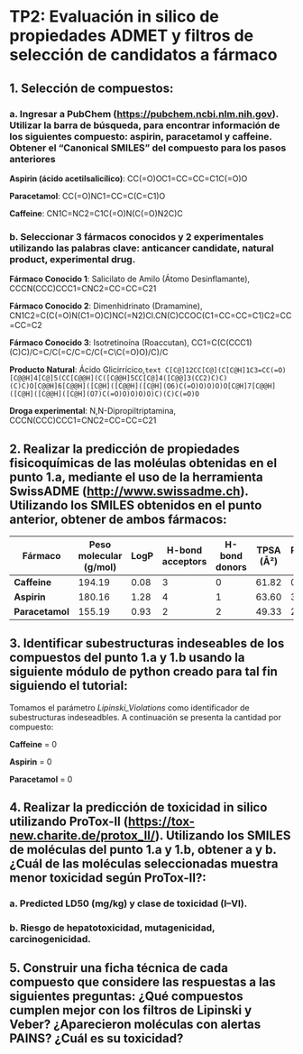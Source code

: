 # TP2: Evaluación in silico de propiedades ADMET y filtros de selección de candidatos a fármaco

## 1. Selección de compuestos:

### a. Ingresar a PubChem (https://pubchem.ncbi.nlm.nih.gov). Utilizar la barra de búsqueda, para encontrar información de los siguientes compuesto: aspirin, paracetamol y caffeine. Obtener el “Canonical SMILES” del compuesto para los pasos anteriores

**Aspirin (ácido acetilsalicílico)**: CC(=O)OC1=CC=CC=C1C(=O)O 

**Paracetamol**: CC(=O)NC1=CC=C(C=C1)O  

**Caffeine**: CN1C=NC2=C1C(=O)N(C(=O)N2C)C 

### b. Seleccionar 3 fármacos conocidos y 2 experimentales utilizando las palabras clave: anticancer candidate, natural product, experimental drug.

**Fármaco Conocido 1**: Salicilato de Amilo (Átomo Desinflamante), CCCN(CCC)CCC1=CNC2=CC=CC=C21 

**Fármaco Conocido 2**: Dimenhidrinato (Dramamine), CN1C2=C(C(=O)N(C1=O)C)NC(=N2)Cl.CN(C)CCOC(C1=CC=CC=C1)C2=CC=CC=C2 

**Fármaco Conocido 3**: Isotretinoína (Roaccutan), CC1=C(C(CCC1)(C)C)/C=C/C(=C/C=C/C(=C\C(=O)O)/C)/C 

**Producto Natural**: Ácido Glicirrícico,```text
C[C@]12CC[C@](C[C@H]1C3=CC(=O)[C@@H]4[C@]5(CC[C@@H](C([C@@H]5CC[C@]4([C@@]3(CC2)C)C)(C)C)O[C@@H]6[C@@H]([C@H]([C@@H]([C@H](O6)C(=O)O)O)O)O[C@H]7[C@@H]([C@H]([C@@H]([C@H](O7)C(=O)O)O)O)O)C)(C)C(=O)O```

**Droga experimental**: N,N-Dipropiltriptamina, CCCN(CCC)CCC1=CNC2=CC=CC=C21 

## 2. Realizar la predicción de propiedades fisicoquímicas de las moléulas obtenidas en el punto 1.a, mediante el uso de la herramienta SwissADME (http://www.swissadme.ch). Utilizando los SMILES obtenidos en el punto anterior, obtener de ambos fármacos:

|    Fármaco     | Peso molecular (g/mol) | LogP | H-bond acceptors | H-bond donors | TPSA (Å²) | Rotatable bonds |
|----------------|------------------------|------|------------------|---------------|-----------|-----------------|
| **Caffeine**   |        194.19          | 0.08 |        3         |      0        |   61.82   |        0        |
| **Aspirin**   |        180.16          | 1.28 |        4         |      1        |   63.60   |        3        |
| **Paracetamol**|        155.19          | 0.93 |        2         |      2        |   49.33   |        2        |



 ## 3. Identificar subestructuras indeseables de los compuestos del punto 1.a y 1.b usando la siguiente módulo de python creado para tal fin siguiendo el tutorial:

Tomamos el parámetro _Lipinski_Violations_ como identificador de subestructuras indeseadbles. A continuación se presenta la cantidad por compuesto:

**Caffeine** = 0

**Aspirin** = 0

**Paracetamol** = 0

## 4. Realizar la predicción de toxicidad in silico utilizando ProTox-II (https://tox-new.charite.de/protox_II/). Utilizando los SMILES de moléculas del punto 1.a y 1.b, obtener a y b. ¿Cuál de las moléculas seleccionadas muestra menor toxicidad según ProTox-II?:

### a. Predicted LD50 (mg/kg) y clase de toxicidad (I–VI).
### b. Riesgo de hepatotoxicidad, mutagenicidad, carcinogenicidad.

## 5. Construir una ficha técnica de cada compuesto que considere las respuestas a las siguientes preguntas: ¿Qué compuestos cumplen mejor con los filtros de Lipinski y Veber? ¿Aparecieron moléculas con alertas PAINS? ¿Cuál es su toxicidad?

